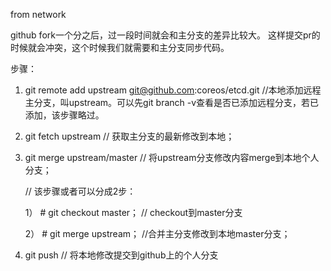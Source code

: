 from network

github fork一个分之后，过一段时间就会和主分支的差异比较大。 这样提交pr的时候就会冲突，这个时候我们就需要和主分支同步代码。

步骤：

1. git remote add upstream git@github.com:coreos/etcd.git   //本地添加远程主分支，叫upstream。可以先git branch -v查看是否已添加远程分支，若已添加，该步骤略过。

2. git fetch upstream  // 获取主分支的最新修改到本地；

3. git merge upstream/master  // 将upstream分支修改内容merge到本地个人分支；

    // 该步骤或者可以分成2步：

    1） # git checkout master；  // checkout到master分支

    2） # git merge upstream；  //合并主分支修改到本地master分支；

4. git push                                // 将本地修改提交到github上的个人分支
